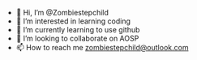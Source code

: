 - 👋 Hi, I’m @Zombiestepchild
- 👀 I’m interested in learning coding 
- 🌱 I’m currently learning to use github
- 💞️ I’m looking to collaborate on AOSP
- 📫 How to reach me zombiestepchild@outlook.com 

<!---
Zombiestepchild/Zombiestepchild is a ✨ special ✨ repository because its `README.md` (this file) appears on your GitHub profile.
You can click the Preview link to take a look at your changes.
--->
